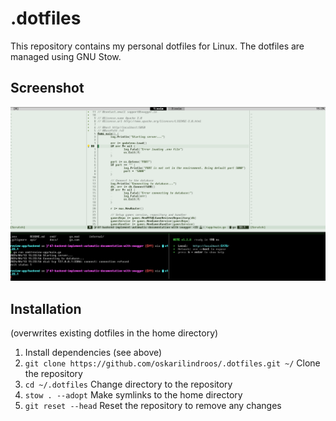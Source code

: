# .dotfiles

This repository contains my personal dotfiles for Linux. The dotfiles are managed using GNU Stow.

## Screenshot

![Screenshot](.images/screenshot.png)

## Installation

(overwrites existing dotfiles in the home directory)

1. Install dependencies (see above)
2. `git clone https://github.com/oskarilindroos/.dotfiles.git ~/` Clone the repository
3. `cd ~/.dotfiles` Change directory to the repository
4. `stow . --adopt` Make symlinks to the home directory
5. `git reset --head` Reset the repository to remove any changes
